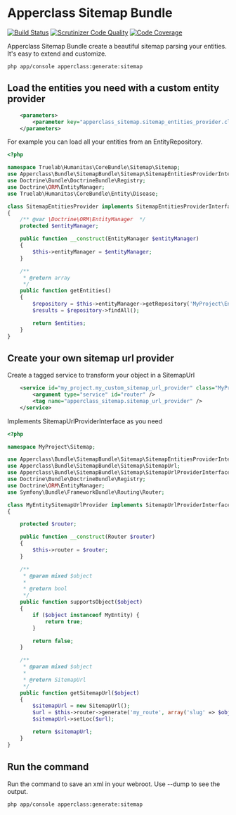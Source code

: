# Apperclass Sitemap Bundle

[![Build Status](https://travis-ci.org/apperclass/sitemap-bundle.svg)](https://travis-ci.org/apperclass/sitemap-bundle)
[![Scrutinizer Code Quality](https://scrutinizer-ci.com/g/apperclass/sitemap-bundle/badges/quality-score.png?b=master)](https://scrutinizer-ci.com/g/apperclass/sitemap-bundle/?branch=master)
[![Code Coverage](https://scrutinizer-ci.com/g/apperclass/sitemap-bundle/badges/coverage.png?b=master)](https://scrutinizer-ci.com/g/apperclass/sitemap-bundle/?branch=master)


Apperclass Sitemap Bundle create a beautiful sitemap parsing your entities. It's easy to extend and customize. 

```shell
php app/console apperclass:generate:sitemap
```

## Load the entities you need with a custom entity provider

```xml
    <parameters>
        <parameter key="apperclass_sitemap.sitemap_entities_provider.class">MyProject\Sitemap\SitemapEntitiesProvider</parameter>
    </parameters>
```

For example you can load all your entities from an EntityRepository.

```php
<?php

namespace Truelab\Humanitas\CoreBundle\Sitemap\Sitemap;
use Apperclass\Bundle\SitemapBundle\Sitemap\SitemapEntitiesProviderInterface;
use Doctrine\Bundle\DoctrineBundle\Registry;
use Doctrine\ORM\EntityManager;
use Truelab\Humanitas\CoreBundle\Entity\Disease;

class SitemapEntitiesProvider implements SitemapEntitiesProviderInterface
{
    /** @var \Doctrine\ORM\EntityManager  */
    protected $entityManager;

    public function __construct(EntityManager $entityManager)
    {
        $this->entityManager = $entityManager;
    }

    /**
     * @return array
     */
    public function getEntities()
    {
        $repository = $this->entityManager->getRepository('MyProject\Entity\MyEntity');
        $results = $repository->findAll();

        return $entities;
    }
}
```


##  Create your own sitemap url provider

Create a tagged service to transform your object in a SitemapUrl 

```xml
    <service id="my_project.my_custom_sitemap_url_provider" class="MyProject\Sitemap\MyEntitySitemapUrlProvider">
        <argument type="service" id="router" />
        <tag name="apperclass_sitemap.sitemap_url_provider" />
    </service>
```

Implements SitemapUrlProviderInterface as you need

```php
<?php

namespace MyProject\Sitemap;

use Apperclass\Bundle\SitemapBundle\Sitemap\SitemapEntitiesProviderInterface;
use Apperclass\Bundle\SitemapBundle\Sitemap\SitemapUrl;
use Apperclass\Bundle\SitemapBundle\Sitemap\SitemapUrlProviderInterface;
use Doctrine\Bundle\DoctrineBundle\Registry;
use Doctrine\ORM\EntityManager;
use Symfony\Bundle\FrameworkBundle\Routing\Router;

class MyEntitySitemapUrlProvider implements SitemapUrlProviderInterface
{

    protected $router;

    public function __construct(Router $router)
    {
        $this->router = $router;
    }

    /**
     * @param mixed $object
     *
     * @return bool
     */
    public function supportsObject($object)
    {
        if ($object instanceof MyEntity) {
            return true;
        }

        return false;
    }

    /**
     * @param mixed $object
     *
     * @return SitemapUrl
     */
    public function getSitemapUrl($object)
    {
        $sitemapUrl = new SitemapUrl();
        $url = $this->router->generate('my_route', array('slug' => $object->getSlug()));
        $sitemapUrl->setLoc($url);

        return $sitemapUrl;
    }
}
```


## Run the command

Run the command to save an xml in your webroot. Use --dump to see the output. 

```shell
php app/console apperclass:generate:sitemap
```



